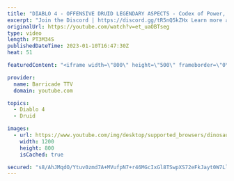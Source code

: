 ```yaml
---
title: "DIABLO 4 - OFFENSIVE DRUID LEGENDARY ASPECTS - Codex of Power, Diablo IV"
excerpt: "Join the Discord | https://discord.gg/tR5nQ5kZHx Learn more about the specific Offensive Legendary Aspects you can apply to ..."
originalUrl: https://youtube.com/watch?v=et_uaOBTseg
type: video
length: PT3M34S
publishedDateTime: 2023-01-10T16:47:30Z
heat: 51

featuredContent: "<iframe width=\"800\" height=\"500\" frameborder=\"0\" src=\"https://www.youtube.com/embed/et_uaOBTseg\" allow=\"accelerometer; autoplay; encrypted-media; gyroscope; picture-in-picture\" allowfullscreen></iframe>"

provider:
  name: Barricade TTV
  domain: youtube.com

topics:
  - Diablo 4
  - Druid

images:
  - url: https://www.youtube.com/img/desktop/supported_browsers/dinosaur.png
    width: 1200
    height: 800
    isCached: true

secured: "s8/AhJMqdO/Ytuv0zmd7A+MVufpN7+r46MGcIxGl8TSwpXS72eFkJayt0W7LlS34V79JvrYpS0gMGxy+eENobj8SD8hNEKmWH+p5aLWJBW0UTvP01HAfw3zn5rPI0jedoBZ2cLiOgj2Rt/ZwE5LVHPHz132GXpM/Up73G6iVfGvuLFWbCXK4MK6FIxO57AXI2MGUT4GRopLZQyW6imAscGk6L6Ehpg8nPVO4/OfpwoEnHO8dAPzBkiIlcU83jgqMFk3hK5S0jlxvagi6Z38H64xJSzOvV8u8eN4jMWNHl1SKKb+2Le/p0RCBliJuUxp7cNGWaq7Jz2XWRmaCvmRsD8dx+FI3W5UrUv4919L5/NLW6epUNYlsnWip7klumPbxPn64Bf3TqOifdpdnmE0cyp95syIZXSXevIn0yhVRPH4=;g/FqTIsMIBZrvf8Ot2Vh+w=="
---
```


